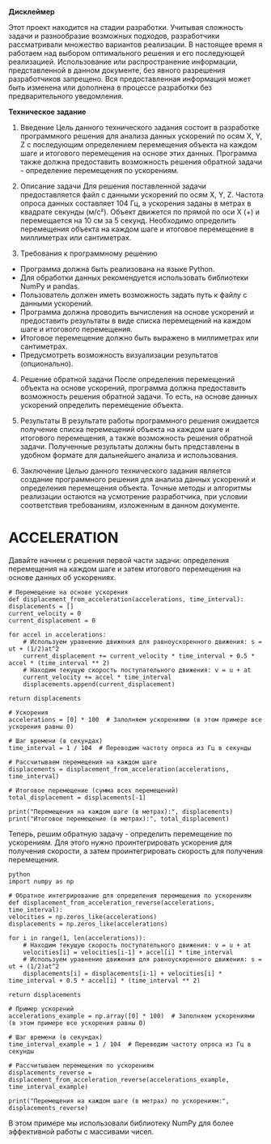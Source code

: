 **Дисклеймер**

Этот проект находится на стадии разработки. Учитывая сложность задачи и разнообразие возможных подходов, разработчики рассматривали множество вариантов реализации. В настоящее время я работаем над выбором оптимального решения и его последующей реализацией. Использование или распространение информации, представленной в данном документе, без явного разрешения разработчиков запрещено. Вся предоставленная информация может быть изменена или дополнена в процессе разработки без предварительного уведомления.



**Техническое задание**

1. Введение
Цель данного технического задания состоит в разработке программного решения для анализа данных ускорений по осям X, Y, Z с последующим определением перемещения объекта на каждом шаге и итогового перемещения на основе этих данных. Программа также должна предоставить возможность решения обратной задачи - определение перемещения по ускорениям.

2. Описание задачи
Для решения поставленной задачи предоставляется файл с данными ускорений по осям X, Y, Z. Частота опроса данных составляет 104 Гц, а ускорения заданы в метрах в квадрате секунды (м/с²). Объект движется по прямой по оси X (+) и перемещается на 10 см за 5 секунд. Необходимо определить перемещения объекта на каждом шаге и итоговое перемещение в миллиметрах или сантиметрах.

3. Требования к программному решению
- Программа должна быть реализована на языке Python.
- Для обработки данных рекомендуется использовать библиотеки NumPy и pandas.
- Пользователь должен иметь возможность задать путь к файлу с данными ускорений.
- Программа должна проводить вычисления на основе ускорений и предоставить результаты в виде списка перемещений на каждом шаге и итогового перемещения.
- Итоговое перемещение должно быть выражено в миллиметрах или сантиметрах.
- Предусмотреть возможность визуализации результатов (опционально).

4. Решение обратной задачи
После определения перемещений объекта на основе ускорений, программа должна предоставить возможность решения обратной задачи. То есть, на основе данных ускорений определить перемещение объекта.

5. Результаты
В результате работы программного решения ожидается получение списка перемещений объекта на каждом шаге и итогового перемещения, а также возможность решения обратной задачи. Полученные результаты должны быть представлены в удобном формате для дальнейшего анализа и использования.

6. Заключение
Целью данного технического задания является создание программного решения для анализа данных ускорений и определения перемещения объекта. Точные методы и алгоритмы реализации остаются на усмотрение разработчика, при условии соответствия требованиям, изложенным в данном документе.


# ACCELERATION
Давайте начнем с решения первой части задачи: определения перемещения на каждом шаге и затем итогового перемещения на основе данных об ускорениях.

    # Перемещение на основе ускорения
    def displacement_from_acceleration(accelerations, time_interval):
    displacements = []
    current_velocity = 0
    current_displacement = 0

    for accel in accelerations:
        # Используем уравнение движения для равноускоренного движения: s = ut + (1/2)at^2
        current_displacement += current_velocity * time_interval + 0.5 * accel * (time_interval ** 2)
        # Находим текущую скорость поступательного движения: v = u + at
        current_velocity += accel * time_interval
        displacements.append(current_displacement)

    return displacements

    # Ускорения
    accelerations = [0] * 100  # Заполняем ускорениями (в этом примере все ускорения равны 0)

    # Шаг времени (в секундах)
    time_interval = 1 / 104  # Переводим частоту опроса из Гц в секунды

    # Рассчитываем перемещения на каждом шаге
    displacements = displacement_from_acceleration(accelerations, time_interval)

    # Итоговое перемещение (сумма всех перемещений)
    total_displacement = displacements[-1]

    print("Перемещения на каждом шаге (в метрах):", displacements)
    print("Итоговое перемещение (в метрах):", total_displacement)



Теперь, решим обратную задачу - определить перемещение по ускорениям. Для этого нужно проинтегрировать ускорения для получения скорости, а затем проинтегрировать скорость для получения перемещения.

    python
    import numpy as np

    # Обратное интегрирование для определения перемещения по ускорениям
    def displacement_from_acceleration_reverse(accelerations, time_interval):
    velocities = np.zeros_like(accelerations)
    displacements = np.zeros_like(accelerations)

    for i in range(1, len(accelerations)):
        # Находим текущую скорость поступательного движения: v = u + at
        velocities[i] = velocities[i-1] + accel[i] * time_interval
        # Используем уравнение движения для равноускоренного движения: s = ut + (1/2)at^2
        displacements[i] = displacements[i-1] + velocities[i] * time_interval + 0.5 * accel[i] * (time_interval ** 2)

    return displacements

    # Пример ускорений
    accelerations_example = np.array([0] * 100)  # Заполняем ускорениями (в этом примере все ускорения равны 0)

    # Шаг времени (в секундах)
    time_interval_example = 1 / 104  # Переводим частоту опроса из Гц в секунды

    # Рассчитываем перемещения по ускорениям
    displacements_reverse = displacement_from_acceleration_reverse(accelerations_example, time_interval_example)

    print("Перемещения на каждом шаге (в метрах) по ускорениям:", displacements_reverse)
    
В этом примере мы использовали библиотеку NumPy для более эффективной работы с массивами чисел.
